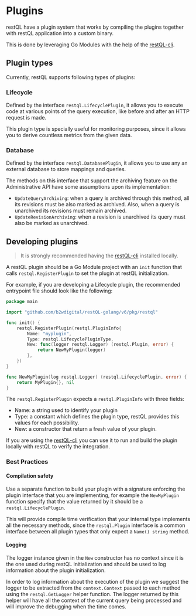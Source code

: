 # Plugins

restQL have a plugin system that works by compiling the plugins together with restQL application into a custom binary.

This is done by leveraging Go Modules with the help of the [restQL-cli](https://github.com/b2wdigital/restQL-cli).

## Plugin types

Currently, restQL supports following types of plugins:

### Lifecycle 

Defined by the interface `restql.LifecyclePlugin`, it allows you to execute code at various points of the query execution, like before and after an HTTP request is made.

This plugin type is specially useful for monitoring purposes, since it allows you to derive countless metrics from the given data. 

### Database

Defined by the interface `restql.DatabasePlugin`, it allows you to use any an external database to store mappings and queries.

The methods on this interface that support the archiving feature on the Administrative API have some assumptions upon its implementation:
- `UpdateQueryArchiving`: when a query is archived through this method, all its revisions must be also marked as archived. Also, when a query is unarchived its revisions must remain archived.
- `UpdateRevisionArchiving`: when a revision is unarchived its query must also be marked as unarchived.

## Developing plugins

> It is strongly recommended having the [restQL-cli](https://github.com/b2wdigital/restQL-cli) installed locally.

A restQL plugin should be a Go Module project with an `init` function that calls `restql.RegisterPlugin` to set the plugin at restQL initialization.

For example, if you are developing a Lifecycle plugin, the recommended entrypoint file should look like the following:

```go
package main

import "github.com/b2wdigital/restQL-golang/v6/pkg/restql"

func init() {
    restql.RegisterPlugin(restql.PluginInfo{
        Name: "myplugin",
        Type: restql.LifecyclePluginType,
        New: func(logger restql.Logger) (restql.Plugin, error) {
            return NewMyPlugin(logger)
        },
    })
}

func NewMyPlugin(log restql.Logger) (restql.LifecyclePlugin, error) {
    return MyPlugin{}, nil
}
``` 

The `restql.RegisterPlugin` expects a `restql.PluginInfo` with three fields:
- Name: a string used to identify your plugin
- Type: a constant which defines the plugin type, restQL provides this values for each possibility.
- New: a constructor that return a fresh value of your plugin.

If you are using the [restQL-cli](https://github.com/b2wdigital/restQL-cli) you can use it to run and build the plugin locally with restQL to verify the integration. 

### Best Practices

#### Compilation safety

Use a separate function to build your plugin with a signature enforcing the plugin interface that you are implementing, for example the `NewMyPlugin` function specify that the value returned by it should be a `restql.LifecyclePlugin`. 

This will provide compile time verification that your internal type implements all the necessary methods, since the `restql.Plugin` interface is a common interface between all plugin types that only expect a `Name() string` method.

#### Logging

The logger instance given in the `New` constructor has no context since it is the one used during restQL initialization and should be used to log information about the plugin initialization.

In order to log information about the execution of the plugin we suggest the logger to be extracted from the `context.Context` passed to each method using the `restql.GetLogger` helper function. The logger returned by this helper will have all the context of the current query being processed and will improve the debugging when the time comes.